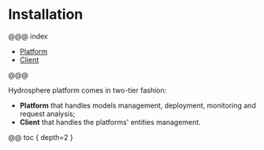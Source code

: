 # Installation 

@@@ index

* [Platform](platform.md)
* [Client](client/index.md)

@@@

Hydrosphere platform comes in two-tier fashion: 

* **Platform** that handles models management, deployment, monitoring and request analysis; 
* **Client** that handles the platforms' entities management. 

@@ toc { depth=2 }

